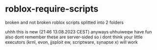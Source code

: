 # roblox-require-scripts
broken and not broken roblox scripts splitted into 2 folders

uhhh
this is new (21:46 13.08.2023 CEST)
anyways uhhuiweqw
have fun
also dont remember these are server-sided so i dont think your little executors (krnl, evon, jjsploit ew, scriptware, synapse x) will work
